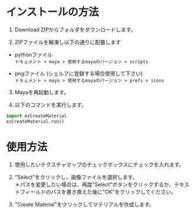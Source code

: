 インストールの方法
==========================

1. Download ZIPからフォルダをダウンロードします。

2. ZIPファイルを解凍し以下の通りに配置します
* pythonファイル  
`ドキュメント > maya > 使用するmayaのバージョン > scripts`  

* pngファイル (シェルフに登録する場合使用して下さい)  
`ドキュメント > maya > 使用するmayaのバージョン > prefs > icons`

3. Mayaを再起動します。

4. 以下のコマンドを実行します。  
```py
import ezCreateMaterial
ezCreateMaterial.run()
```



使用方法
==========================

1. 使用したいテクスチャマップのチェックボックスにチェックを入れます。

2. "Select"をクリックし、画像ファイルを選択します。  
＊パスを変更したい場合は、再度"Select"ボタンをクリックするか、テキストフィールドのパスを書き換えた後に"OK"をクリックしてください。

3. "Create Material"をクリックしてマテリアルを作成します。
